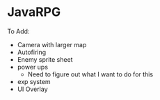 # JavaRPG

To Add:
- Camera with larger map
- Autofiring
- Enemy sprite sheet
- power ups 
  - Need to figure out what I want to do for this
- exp system
- UI Overlay